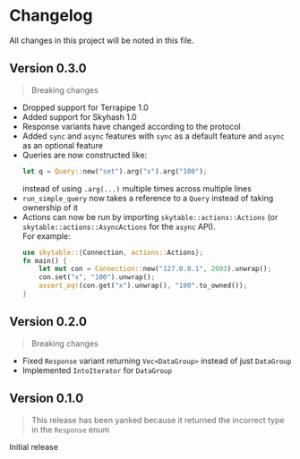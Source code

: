 # Changelog
All changes in this project will be noted in this file.

## Version 0.3.0
> Breaking changes

* Dropped support for Terrapipe 1.0
* Added support for Skyhash 1.0
* Response variants have changed according to the protocol
* Added `sync` and `async` features with `sync` as a default feature and `async` as an optional feature
* Queries are now constructed like:
    ```rust
    let q = Query::new("set").arg("x").arg("100");
    ```
    instead of using `.arg(...)` multiple times across multiple lines
* `run_simple_query` now takes a reference to a `Query` instead of taking ownership of it
* Actions can now be run by importing `skytable::actions::Actions` (or `skytable::actions::AsyncActions` for the `async` API).  
For example:
    ```rust
    use skytable::{Connection, actions::Actions};
    fn main() {
        let mut con = Connection::new("127.0.0.1", 2003).unwrap();
        con.set("x", "100").unwrap();
        assert_eq!(con.get("x").unwrap(), "100".to_owned());
    }
    ```


## Version 0.2.0
> Breaking changes

* Fixed `Response` variant returning `Vec<DataGroup>` instead of just `DataGroup`
* Implemented `IntoIterator` for `DataGroup`

## Version 0.1.0
> This release has been yanked because it returned the incorrect type in the `Response` enum

Initial release